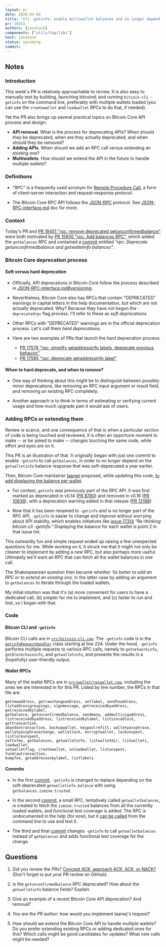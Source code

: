 ```yaml
---
layout: pr
date: 2020-04-08
title: "cli -getinfo: enable multiwallet balances and no longer depend on getwalletinfo balance"
pr: 18453
authors: [jonatack]
components: ["utils/log/libs"]
host: jonatack
status: upcoming
commit:
---
```


## Notes

### Introduction

This week's PR is relatively approachable to review. It is also easy to manually
test by building, launching bitcoind, and running `bitcoin-cli -getinfo` on the
command line, preferably with multiple wallets loaded (you can use the
`createwallet` and `loadwallet` RPCs to do that, if needed).

Yet the PR also brings up several practical topics on Bitcoin Core API process
and design:
- **API removal**. What is the process for deprecating APIs? When should they be
  deprecated, when are they actually deprecated, and when should they be
  removed?
- **Adding APIs**. When should we add an RPC call versus extending an existing one?
- **Multiwallets**. How should we extend the API in the future to handle multiple
  wallets?

### Definitions

- "RPC" is a frequently used acronym for [Remote Procedure
  Call](https://en.wikipedia.org/wiki/Remote_procedure_call), a form of
  client–server interaction and request–response protocol.

- The Bitcoin Core RPC API follows the [JSON-RPC](https://www.jsonrpc.org/)
  protocol. See
  [JSON-RPC-interface.md](https://github.com/bitcoin/bitcoin/blob/master/doc/JSON-RPC-interface.md)
  doc for more.

### Context

Today's PR and [PR 18451 "rpc: remove deprecated
getunconfirmedbalance"](https://github.com/bitcoin/bitcoin/pull/18451) were both
motivated by [PR 15930 "rpc: Add balances
RPC"](https://github.com/bitcoin/bitcoin/pull/15930), which added the
`getbalances` RPC and contained a
[commit](https://github.com/bitcoin/bitcoin/pull/15930/commits/facfb4111d14a3b06c46690a2cca7ca91cea8a96)
entitled *"rpc: Deprecate getunconfirmedbalance and getwalletinfo balances"*.

### Bitcoin Core deprecation process

#### Soft versus hard deprecation

- Officially, API deprecations in Bitcoin Core follow the process described in
[JSON-RPC-interface.md#versioning](https://github.com/bitcoin/bitcoin/blob/master/doc/JSON-RPC-interface.md#versioning).

- Nevertheless, Bitcoin Core also has RPCs that contain "DEPRECATED" warnings in
capital letters in the help documentation, but which are not actually
deprecated. Why? Because they have not begun the `-deprecatedrpc` flag
process. I'll refer to these as *soft deprecations*.

- Other RPCs with "DEPRECATED" warnings are in the official deprecation
  process. Let's call them *hard deprecations*.

- Here are two examples of PRs that launch the hard deprecation process:
  - [PR 17578 "rpc: simplify getaddressinfo labels, deprecate previous
behavior"](https://github.com/bitcoin/bitcoin/pull/17578)
  - [PR 17585 "rpc: deprecate getaddressinfo
label"](https://github.com/bitcoin/bitcoin/pull/17585)

#### When to hard deprecate, and when to remove?

- One way of thinking about this might be to distinguish between possibly minor
deprecations, like removing an RPC input argument or result field, and removing
an existing RPC completely.

- Another approach is to think in terms of estimating or verifying current usage
and how much upgrade pain it would ask of users.

### Adding RPCs or extending them

Review is scarce, and one consequence of that is when a particular section of
code is being touched and reviewed, it is often an opportune moment to make --
or be asked to make -- changes touching the same code, while effort and eyes are
on it.

This PR is an illustration of that. It originally began with just one commit to
enable `-getinfo` to call `getbalances`, in order to no longer depend on the
`getwalletinfo` balance response that was soft-deprecated a year earlier.

Then, Bitcoin Core maintainer [laanwj](https://github.com/laanwj) proposed,
while updating this code, [to add displaying the balance per
wallet](https://github.com/bitcoin/bitcoin/pull/18453#issuecomment-605431806).

- For context, `getinfo` was previously part of the RPC API. It was first marked
as deprecated in v0.14 ([PR 8780](https://github.com/bitcoin/bitcoin/pull/8780))
and removed in v0.16 ([PR
10838](https://github.com/bitcoin/bitcoin/pull/10838)), with a deprecation
warning added in that release ([PR
12198](https://github.com/bitcoin/bitcoin/pull/12198)).

- Now that it has been renamed to `-getinfo` and is no longer part of the RPC
API, `-getinfo` is easier to change and improve without worrying about API
stability, which enables initiatives like [issue
17314](https://github.com/bitcoin/bitcoin/issues/17314) *"Re-thinking
bitcoin-cli -getinfo."* Displaying the balance for each wallet is point 2 in
that issue list.

This outwardly fun and simple request ended up raising a few unexpected
questions for me. While working on it, it struck me that it might not only be
cleaner to implement by adding a new RPC, but also perhaps more
useful. Ultimately we'll want an RPC that can fetch all the wallet balances in
one call.

The Shakespearean question then became *whether 'tis better to add an RPC or to
extend an existing one,* in the latter case by adding an argument to
`getbalances` to iterate through the loaded wallets.

My initial intuition was that it's (a) more convenient for users to have a
dedicated call, (b) simpler for me to implement, and (c) faster to run and test,
so I began with that.

### Code

#### Bitcoin CLI and `-getinfo`

Bitcoin CLI calls are in
[`src/bitcoin-cli.cpp`](https://github.com/bitcoin/bitcoin/blob/master/src/bitcoin-cli.cpp). The
`-getinfo` code is in the
[`GetinfoRequestHandler`](https://github.com/bitcoin/bitcoin/blob/master/src/bitcoin-cli.cpp#L224)
class starting at line 224. Under the hood, `-getinfo` performs multiple
requests to various RPC calls, namely to `getnetworkinfo`, `getblockchaininfo`,
and `getwalletinfo`, and presents the results in a (hopefully) user-friendly
output.

#### Wallet RPCs

Many of the wallet RPCs are in
[`src/wallet/rpcwallet.cpp`](https://github.com/bitcoin/bitcoin/blob/master/src/wallet/rpcwallet.cpp),
including the ones we are interested in for this PR. Listed by line number, the
RPCs in that file are:

```code
getnewaddress, getrawchangeaddress, setlabel, sendtoaddress,
listaddressgroupings, signmessage, getreceivedbyaddress, getreceivedbylabel,
getbalance, getunconfirmedbalance, sendmany, addmultisigaddress,
listreceivedbyaddress, listreceivedbylabel, listsinceblock, gettransaction,
abandontransaction, backupwallet, keypoolrefill, walletpassphrase,
walletpassphrasechange, walletlock, encryptwallet, lockunspent, listlockunspent,
settxfee, getbalances, getwalletinfo, listwalletdir, listwallets, loadwallet,
setwalletflag, createwallet, unloadwallet, listunspent, fundrawtransaction,
bumpfee, getaddressesbylabel, listlabels
```

#### Commits

- In the first
[commit](https://github.com/bitcoin/bitcoin/pull/18453/commits/ea139c6af3bcda55fa7d50d20c731e71940271d0),
`-getinfo` is changed to replace depending on the soft-deprecated
`getwalletinfo.balance` with using `getbalances.ismine.trusted`.

- In the second
[commit](https://github.com/bitcoin/bitcoin/pull/18453/commits/27b81b25ab6c176ba84f69bf9c00fed13c2dca30),
a small RPC, tentatively called `getwalletbalances`, is created to fetch the
`ismine.trusted` balances from all the currently loaded wallets, and functional
test coverage is added. The RPC is undocumented in the help (for now), but it
[can be
called](https://github.com/bitcoin/bitcoin/pull/18453/commits/27b81b25ab6c176ba84f69bf9c00fed13c2dca30#diff-df7d84ff2f53fcb2a0dc15a3a51e55ceR4289)
from the command line to use and test it.

- The third and final
[commit](https://github.com/bitcoin/bitcoin/pull/18453/commits/a5ea5717400d8f31ba210df5705eb6c1470da307)
changes `-getinfo` to call `getwalletbalances` instead of `getbalances` and adds
functional test coverage for the change.


## Questions

1. Did you review the PRs? [Concept ACK, approach ACK, ACK, or
   NACK?](https://github.com/bitcoin/bitcoin/blob/master/CONTRIBUTING.md#peer-review)
   (Don't forget to put your PR review on GitHub).

2. Is the `getunconfirmedbalance` RPC deprecated? How about the `getwalletinfo`
   balance fields? Explain.

3. Give an example of a recent Bitcoin Core API deprecation? And removal?

4. *You are the PR author:* how would you implement laanwj's request?

5. How should we extend the Bitcoin Core API to handle multiple wallets? Do you
   prefer extending existing RPCs or adding dedicated ones for this? Which
   calls might be good candidates for updates? What new calls might be needed?

<!-- TODO: uncomment and add meeting log
## Meeting Log

{% irc %}
{% endirc %}
--->

